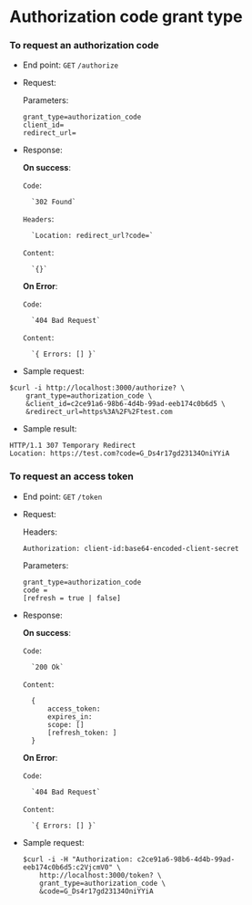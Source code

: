 Authorization code grant type
=============================

### To request an authorization code

* End point:
`GET` `/authorize`

* Request:

    Parameters:
    ```
    grant_type=authorization_code
    client_id=
    redirect_url=
    ```

* Response:

    <b>On success</b>:
    
    `Code`: 
    
        `302 Found`
    
    `Headers`:
    
        `Location: redirect_url?code=`
     
     `Content`:
     
        `{}`

    <b>On Error</b>:
    
    `Code`: 
    
        `404 Bad Request`
    
     `Content`:
     
        `{ Errors: [] }`
 
 * Sample request:

```
$curl -i http://localhost:3000/authorize? \
    grant_type=authorization_code \
    &client_id=c2ce91a6-98b6-4d4b-99ad-eeb174c0b6d5 \
    &redirect_url=https%3A%2F%2Ftest.com
```

 * Sample result:
 
 ```
HTTP/1.1 307 Temporary Redirect
Location: https://test.com?code=G_Ds4r17gd23134OniYYiA
```

### To request an access token
* End point:
`GET` `/token`

* Request:

    Headers:
    ```
    Authorization: client-id:base64-encoded-client-secret
    ```
    Parameters:
    ```
    grant_type=authorization_code
    code =
    [refresh = true | false]
    ```

* Response:

    <b>On success</b>:
    
    `Code`: 
    
        `200 Ok`
    
     `Content`:
     
        {
            access_token: 
            expires_in:
            scope: []
            [refresh_token: ]
        }

    <b>On Error</b>:
    
    `Code`: 
    
        `404 Bad Request`
     
     `Content`:
     
        `{ Errors: [] }`

* Sample request:
    ```
    $curl -i -H "Authorization: c2ce91a6-98b6-4d4b-99ad-eeb174c0b6d5:c2VjcmV0" \
        http://localhost:3000/token? \
        grant_type=authorization_code \
        &code=G_Ds4r17gd23134OniYYiA
    ```
